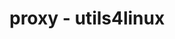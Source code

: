 # proxy - utils4linux


<!--
TODO: consider change urltest to "https://www.google.com/robots.txt"
https://blog.fengsweb.top/archives/bai-piao-zhi-nan-cloudflare-warp-bai-piao-wu-xian-liu-liang-vpn
https://blog.misaka.rest/2023/03/28/replit-warp-singbox/
https://blog.misaka.rest/2023/03/12/cf-warp-yxip/
https://blog.misaka.rest/2023/02/08/cf-teams/
-->
